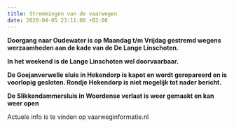 ```yaml
---
title: Stremmingen van de vaarwegen
date: 2020-04-05 23:11:00 +02:00
---
```


**Doorgang naar Oudewater is op Maandag t/m Vrijdag gestremd wegens werzaamheden aan de kade van de De Lange Linschoten.**

**In het weekend is de Lange Linschoten wel doorvaarbaar.** 

**De Goejanverwelle sluis in Hekendorp is kapot en wordt gerepareerd en is voorlopig gesloten. 
Rondje Hekendorp is niet mogelijk tot nader bericht.**

**De Slikkendammersluis in Woerdense verlaat is weer gemaakt en kan weer open**

Actuele info is te vinden op vaarweginformatie.nl


